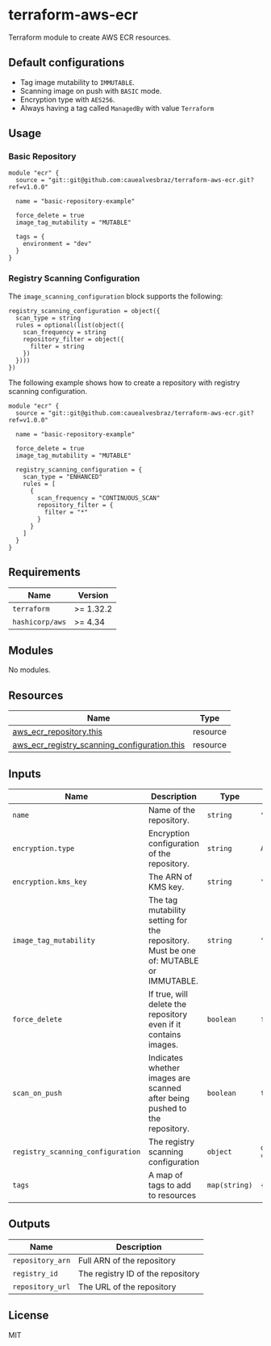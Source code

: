 # terraform-aws-ecr

Terraform module to create AWS ECR resources.

## Default configurations

- Tag image mutability to `IMMUTABLE`.
- Scanning image on push with `BASIC` mode.
- Encryption type with `AES256`.
- Always having a tag called `ManagedBy` with value `Terraform`

## Usage

### Basic Repository
```hcl
module "ecr" {
  source = "git::git@github.com:cauealvesbraz/terraform-aws-ecr.git?ref=v1.0.0"

  name = "basic-repository-example"

  force_delete = true
  image_tag_mutability = "MUTABLE"

  tags = {
    environment = "dev"
  }
}
```

### Registry Scanning Configuration

The `image_scanning_configuration` block supports the following:
```hcl
registry_scanning_configuration = object({
  scan_type = string
  rules = optional(list(object({
    scan_frequency = string
    repository_filter = object({
      filter = string
    })
  })))
})
```

The following example shows how to create a repository with registry scanning configuration.
```hcl
module "ecr" {
  source = "git::git@github.com:cauealvesbraz/terraform-aws-ecr.git?ref=v1.0.0"

  name = "basic-repository-example"

  force_delete = true
  image_tag_mutability = "MUTABLE"

  registry_scanning_configuration = {
    scan_type = "ENHANCED"
    rules = [
      {
        scan_frequency = "CONTINUOUS_SCAN"
        repository_filter = {
          filter = "*"
        }
      }
    ]
  }
}
```

## Requirements

| Name | Version |
|------|---------|
| `terraform` | >= 1.32.2 |
| `hashicorp/aws` | >= 4.34 |

## Modules

No modules.

## Resources

| Name | Type |
|------|------|
| [aws_ecr_repository.this](https://registry.terraform.io/providers/hashicorp/aws/latest/docs/resources/ecr_repository) | resource |
| [aws_ecr_registry_scanning_configuration.this](https://registry.terraform.io/providers/hashicorp/aws/latest/docs/resources/ecr_registry_scanning_configuration) | resource |


## Inputs

| Name | Description | Type | Default | Required |
|------|-------------|------|---------|:--------:|
| `name` | Name of the repository. | `string` | `""` | yes |
| `encryption.type` | Encryption configuration of the repository. | `string` | `AES256` | no |
| `encryption.kms_key` | The ARN of KMS key. | `string` | `""` | no |
| `image_tag_mutability` | The tag mutability setting for the repository. Must be one of: MUTABLE or IMMUTABLE. | `string` | `"IMMUTABLE"` | no |
| `force_delete` | If true, will delete the repository even if it contains images. | `boolean` | `false` | no |
| `scan_on_push` | Indicates whether images are scanned after being pushed to the repository. | `boolean` | `true` | no |
| `registry_scanning_configuration` | The registry scanning configuration | `object` | `object.scan_type = "BASIC"` | no |
| `tags` | A map of tags to add to resources | `map(string)` | `{}` | no |


## Outputs

| Name | Description |
|------|-------------|
| `repository_arn` | Full ARN of the repository |
| `registry_id` | The registry ID of the repository |
| `repository_url` | The URL of the repository |

## License

MIT
